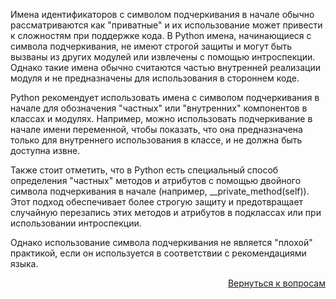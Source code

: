 Имена идентификаторов с символом подчеркивания в начале обычно рассматриваются как "приватные" и их использование
может привести к сложностям при поддержке кода. В Python имена, начинающиеся с символа подчеркивания, не имеют
строгой защиты и могут быть вызваны из других модулей или извлечены с помощью интроспекции. Однако такие имена обычно
считаются частью внутренней реализации модуля и не предназначены для использования в стороннем коде.

Python рекомендует использовать имена с символом подчеркивания в начале для обозначения "частных" или "внутренних"
компонентов в классах и модулях. Например, можно использовать подчеркивание в начале имени переменной, чтобы показать,
что она предназначена только для внутреннего использования в классе, и не должна быть доступна извне.

Также стоит отметить, что в Python есть специальный способ определения "частных" методов и атрибутов с помощью двойного
символа подчеркивания в начале (например, __private_method(self)). Этот подход обеспечивает более строгую защиту и
предотвращает случайную перезапись этих методов и атрибутов в подклассах или при использовании интроспекции.

Однако использование символа подчеркивания не является "плохой" практикой, если он используется в соответствии с
рекомендациями языка.

<div align="right">

[Вернуться к вопросам](../Вопросы.md)

</div>
